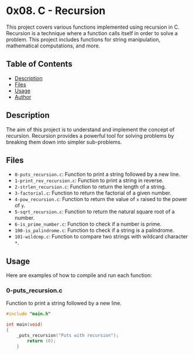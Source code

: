 # 0x08. C - Recursion

This project covers various functions implemented using recursion in C. Recursion is a technique where a function calls itself in order to solve a problem. This project includes functions for string manipulation, mathematical computations, and more.

## Table of Contents

- [Description](#description)
- [Files](#files)
- [Usage](#usage)
- [Author](#author)

## Description

The aim of this project is to understand and implement the concept of recursion. Recursion provides a powerful tool for solving problems by breaking them down into simpler sub-problems.

## Files

- `0-puts_recursion.c`: Function to print a string followed by a new line.
- `1-print_rev_recursion.c`: Function to print a string in reverse.
- `2-strlen_recursion.c`: Function to return the length of a string.
- `3-factorial.c`: Function to return the factorial of a given number.
- `4-pow_recursion.c`: Function to return the value of `x` raised to the power of `y`.
- `5-sqrt_recursion.c`: Function to return the natural square root of a number.
- `6-is_prime_number.c`: Function to check if a number is prime.
- `100-is_palindrome.c`: Function to check if a string is a palindrome.
- `101-wildcmp.c`: Function to compare two strings with wildcard character `*`.

## Usage

Here are examples of how to compile and run each function:

### 0-puts_recursion.c

Function to print a string followed by a new line.

```c
#include "main.h"

int main(void)
{
    _puts_recursion("Puts with recursion");
        return (0);
	}
	